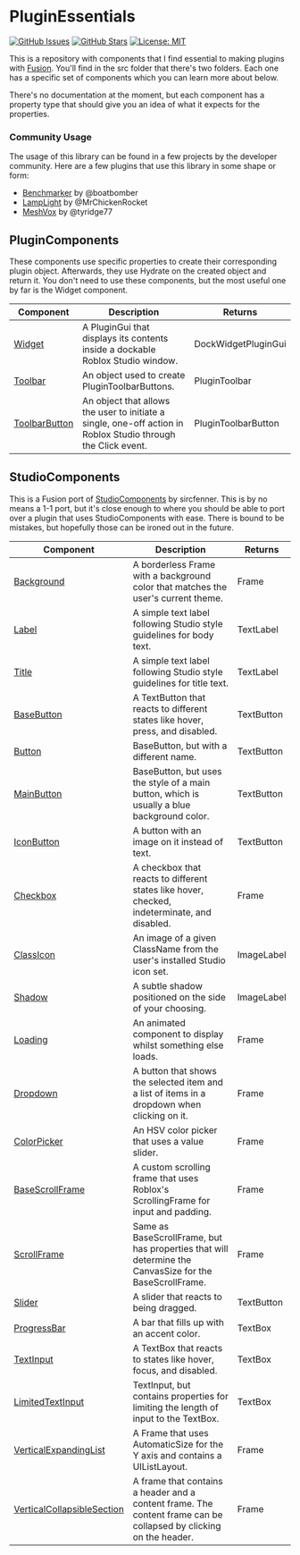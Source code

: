 # PluginEssentials
[![GitHub Issues](https://img.shields.io/github/issues/mvyasu/PluginEssentials.svg)](https://github.com/mvyasu/PluginEssentials/issues)
[![GitHub Stars](https://img.shields.io/github/stars/mvyasu/PluginEssentials.svg)](https://github.com/mvyasu/PluginEssentials/stargazers)
[![License: MIT](https://img.shields.io/badge/License-MIT-blue.svg)](https://opensource.org/licenses/MIT)

This is a repository with components that I find essential to making plugins with [Fusion](https://github.com/Elttob/Fusion). You'll find in the src folder that there's two folders. Each one has a specific set of components which you can learn more about below.

There's no documentation at the moment, but each component has a property type that should give you an idea of what it expects for the properties.

### Community Usage

The usage of this library can be found in a few projects by the developer community. Here are a few plugins that use this library in some shape or form:

- [Benchmarker](https://devforum.roblox.com/t/benchmarker-plugin-compare-function-speeds-with-graphs-percentiles-and-more/829912) by @boatbomber
- [LampLight](https://devforum.roblox.com/t/lamplight-global-illumination-for-roblox-new-v12/1837877) by @MrChickenRocket
- [MeshVox](https://devforum.roblox.com/t/meshvox-v10-a-powerful-3d-smooth-terrain-importstamping-tool/2576245) by @tyridge77

## PluginComponents

These components use specific properties to create their corresponding plugin object. Afterwards, they use Hydrate on the created object and return it. You don't need to use these components, but the most useful one by far is the Widget component.

| Component | Description | Returns |
| --- | --- | --- |
| [Widget](https://github.com/mvyasu/PluginEssentials/blob/main/src/PluginComponents/Widget.lua) | A PluginGui that displays its contents inside a dockable Roblox Studio window. | DockWidgetPluginGui |
| [Toolbar](https://github.com/mvyasu/PluginEssentials/blob/main/src/PluginComponents/Toolbar.lua) | An object used to create PluginToolbarButtons. | PluginToolbar |
| [ToolbarButton](https://github.com/mvyasu/PluginEssentials/blob/main/src/PluginComponents/ToolbarButton.lua) | An object that allows the user to initiate a single, one-off action in Roblox Studio through the Click event. | PluginToolbarButton |

## StudioComponents

This is a Fusion port of [StudioComponents](https://github.com/sircfenner/StudioComponents) by sircfenner. This is by no means a 1-1 port, but it's close enough to where you should be able to port over a plugin that uses StudioComponents with ease. There is bound to be mistakes, but hopefully those can be ironed out in the future.

| Component | Description | Returns |
| --- | --- | --- |
| [Background](https://github.com/mvyasu/PluginEssentials/blob/main/src/StudioComponents/Background.lua) | A borderless Frame with a background color that matches the user's current theme. | Frame |
| [Label](https://github.com/mvyasu/PluginEssentials/blob/main/src/StudioComponents/Label.lua) | A simple text label following Studio style guidelines for body text. | TextLabel |
| [Title](https://github.com/mvyasu/PluginEssentials/blob/main/src/StudioComponents/Title.lua) | A simple text label following Studio style guidelines for title text. | TextLabel |
| [BaseButton](https://github.com/mvyasu/PluginEssentials/blob/main/src/StudioComponents/BaseButton.lua) | A TextButton that reacts to different states like hover, press, and disabled. | TextButton |
| [Button](https://github.com/mvyasu/PluginEssentials/blob/main/src/StudioComponents/Button.lua) | BaseButton, but with a different name. | TextButton |
| [MainButton](https://github.com/mvyasu/PluginEssentials/blob/main/src/StudioComponents/MainButton.lua) | BaseButton, but uses the style of a main button, which is usually a blue background color. | TextButton |
| [IconButton](https://github.com/mvyasu/PluginEssentials/blob/main/src/StudioComponents/IconButton.lua) | A button with an image on it instead of text. | TextButton |
| [Checkbox](https://github.com/mvyasu/PluginEssentials/blob/main/src/StudioComponents/Checkbox.lua) | A checkbox that reacts to different states like hover, checked, indeterminate, and disabled. | Frame |
| [ClassIcon](https://github.com/mvyasu/PluginEssentials/blob/main/src/StudioComponents/ClassIcon.lua) | An image of a given ClassName from the user's installed Studio icon set. | ImageLabel |
| [Shadow](https://github.com/mvyasu/PluginEssentials/blob/main/src/StudioComponents/Shadow.lua) | A subtle shadow positioned on the side of your choosing. | ImageLabel |
| [Loading](https://github.com/mvyasu/PluginEssentials/blob/main/src/StudioComponents/Loading.lua) | An animated component to display whilst something else loads. | Frame |
| [Dropdown](https://github.com/mvyasu/PluginEssentials/blob/main/src/StudioComponents/Dropdown/init.lua) | A button that shows the selected item and a list of items in a dropdown when clicking on it. | Frame |
| [ColorPicker](https://github.com/mvyasu/PluginEssentials/blob/main/src/StudioComponents/ColorPicker.lua) | An HSV color picker that uses a value slider. | Frame |
| [BaseScrollFrame](https://github.com/mvyasu/PluginEssentials/blob/main/src/StudioComponents/BaseScrollFrame/init.lua) | A custom scrolling frame that uses Roblox's ScrollingFrame for input and padding. | Frame |
| [ScrollFrame](https://github.com/mvyasu/PluginEssentials/blob/main/src/StudioComponents/ScrollFrame.lua) | Same as BaseScrollFrame, but has properties that will determine the CanvasSize for the BaseScrollFrame. | Frame |
| [Slider](https://github.com/mvyasu/PluginEssentials/blob/main/src/StudioComponents/Slider.lua) | A slider that reacts to being dragged. | TextButton |
| [ProgressBar](https://github.com/mvyasu/PluginEssentials/blob/main/src/StudioComponents/ProgressBar.lua) | A bar that fills up with an accent color. | TextBox |
| [TextInput](https://github.com/mvyasu/PluginEssentials/blob/main/src/StudioComponents/TextInput.lua) | A TextBox that reacts to states like hover, focus, and disabled. | TextBox |
| [LimitedTextInput](https://github.com/mvyasu/PluginEssentials/blob/main/src/StudioComponents/LimitedTextInput.lua) | TextInput, but contains properties for limiting the length of input to the TextBox. | TextBox |
| [VerticalExpandingList](https://github.com/mvyasu/PluginEssentials/blob/main/src/StudioComponents/VerticalExpandingList.lua) | A Frame that uses AutomaticSize for the Y axis and contains a UIListLayout. | Frame |
| [VerticalCollapsibleSection](https://github.com/mvyasu/PluginEssentials/blob/main/src/StudioComponents/VerticalCollapsibleSection.lua) | A frame that contains a header and a content frame. The content frame can be collapsed by clicking on the header.  | Frame |
